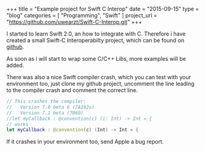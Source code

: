 +++
title = "Example project for Swift C Interop"
date  = "2015-09-15"
type = "blog"
categories = [ "Programming", "Swift" ]
project_url = "https://github.com/uwearzt/Swift-C-Interop.git"
+++

I started to learn Swift 2.0, an how to integrate with C. Therefore i have created a small Swift-C Interoperabilty 
project, which can be found on [github](https://github.com/uwearzt/Swift-C-Interop.git).

As soon as i will start to wrap some C/C++ Libs, more examples will be added.

There was also a nice Swift compiler crash, which you can test with your environment too, just clone my github
project, uncomment the line leading to the compiler crash and comment the correct line.

<!--more-->

~~~~ .swift
// This crashes the compiler: 
//   Version 7.0 beta 6 (7A192o)
//   Version 7.1 beta (7B60)
//let myCallback : @convention(c) (i: Int) -> Int = {
// works
let myCallback : @convention(c) (Int) -> Int = {
~~~~

If it crashes in your environment too, send Apple a bug report.
